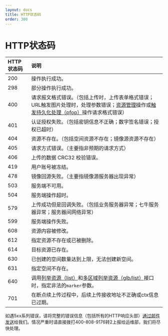 ```yaml
---
layout: docs
title: HTTP状态码
order: 300
---
```


<a id="codes"></a>
# HTTP状态码

HTTP状态码 | 说明
:--------- | :---------
200        | 操作执行成功。
298        | 部分操作执行成功。
400	       | 请求报文格式错误。（包括上传时，上传表单格式错误；URL触发图片处理时，处理参数错误；[资源管理](/docs/v6/api/reference/rs/index.html)操作或[触发持久化处理（pfop）](/docs/v6/api/reference/fop/pfop/pfop.html)操作请求格式错误）
401	       | 认证授权失败。（包括密钥信息不正确；数字签名错误；授权已超时）
404        | 资源不存在。（包括空间资源不存在；镜像源资源不存在）
405	       | 请求方式错误。（主要指非预期的请求方式）
406        | 上传的数据 CRC32 校验错误。
419        | 用户账号被冻结。
478        | 镜像回源失败。（主要指镜像源服务器出现异常）
503        | 服务端不可用。
504        | 服务端操作超时。
579        | 上传成功但是回调失败。（包括业务服务器异常；七牛服务器异常；服务器间网络异常）
599	       | 服务端操作失败。
608	       | 资源内容被修改。
612	       | 指定资源不存在或已被删除。
614	       | 目标资源已存在。
630	       | 已创建的空间数量达到上限，无法创建新空间。
631	       | 指定空间不存在。
640        | 调用[列举资源（list）](/docs/v6/api/reference/rs/list.html)和[多区域列举资源（glb/list）](/docs/v6/api/reference/glb-rs/list.html)接口时，指定非法的`marker`参数。
701	       | 在断点续上传过程中，后续上传接收地址不正确或ctx信息已过期。

如遇5xx系列错误，请将完整的错误信息（包括所有的HTTP响应头部）[通过邮件发送](mailto:support@qiniu.com?subject=5xx错误日志)给我们。情况严重时请直接拨打400-808-9176转2上报给运维部，我们将尽快处理。  
